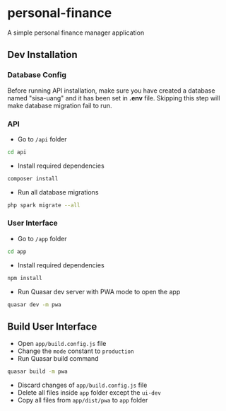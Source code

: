# personal-finance
A simple personal finance manager application

## Dev Installation

### Database Config
Before running API installation, make sure you have created a database named "sisa-uang" and it has been set in <strong>.env</strong> file. Skipping this step will make database migration fail to run. 

### API
- Go to `/api` folder

```bash
cd api
```
- Install required dependencies
```bash
composer install
```
- Run all database migrations
```bash
php spark migrate --all
```


### User Interface
- Go to `/app` folder
```bash
cd app
```
- Install required dependencies
```bash
npm install
```
- Run Quasar dev server with PWA mode to open the app
```bash
quasar dev -m pwa
```

## Build User Interface
- Open `app/build.config.js` file
- Change the `mode` constant to `production`
- Run Quasar build command
```bash
quasar build -m pwa
```
- Discard changes of `app/build.config.js` file
- Delete all files inside `app` folder except the `ui-dev`
- Copy all files from `app/dist/pwa` to `app` folder